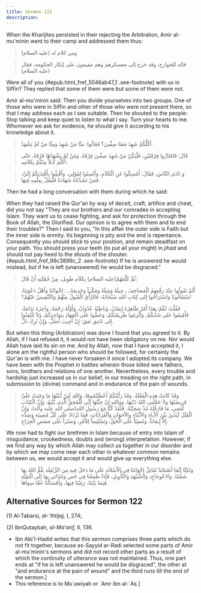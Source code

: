 ```yaml
---
title: Sermon 122
description: 
---
```


When the Kharijites persisted in their rejecting the Arbitration, Amir
al-mu\'minin went to their camp and addressed them thus:

> ومن كلام له (عليه السلام)

> قاله للخوارج، وقد خرج إلى معسكرهم وهم مقيمون على إنكار الحكومة، فقال
> (عليه السلام)

Were all of you {#epub.html_fref_5046ab47_1
.see-footnote} with us in Siffin? They replied that some of them were
but some of them were not.

Amir al-mu\'minin said: Then you divide yourselves into two groups. One
of those who were in Siffin and other of those who were not present
there, so that I may address each as I see suitable. Then he shouted to
the people: Stop talking and keep quiet to listen to what I say. Turn
your hearts to me. Whomever we ask for evidence, he should give it
according to his knowledge about it.

> أَكُلُّكُمْ شَهِدَ مَعَنَا صِفِّينَ؟ فَقَالُوا: مِنَّا مَنْ شَهِدَ وَمِنَّا مَنْ لَمْ يَشْهَدْ.

> قَالَ: فَامْتَازُوا فِرْقَتَيْنِ، فَلْيَكُنْ مَنْ شَهِدَ صِفِّينَ فِرْقَةً، وَمَنْ لَمْ يَشْهَدْهَا فَرْقَةً، حَتَّى
> أُكَلِّمَ كُـلاًّ مِنْكُمْ بِكَلاَمِهِ.

> وَ نَادَى النَّاسَ، فَقَالَ: أَمْسِكُوا عَنِ الْكَلاَمِ، وَأَنْصِتُوا لِقَوْلِي، وَأَقْبِلُوا بِأَفْئِدَتِكُمْ
> إِلَيَّ، فَمَنْ نَشَدْنَاهُ شَهَادَةً فَلْيَقُلْ بِعِلْمِهِ فِيهَا.

Then he had a long conversation with them during which he said:

When they had raised the Qur\'an by way of deceit, craft, artifice and
cheat, did you not say \"They are our brothers and our comrades in
accepting Islam. They want us to cease fighting, and ask for protection
through the Book of Allah, the Glorified. Our opinion is to agree with
them and to end their troubles?\" Then I said to you, \"In this affair
the outer side is Faith but the inner side is enmity. Its beginning is
pity and the end is repentance. Consequently you should stick to your
position, and remain steadfast on your path. You should press your teeth
(to put all your might) in *jihad* and should not pay heed to the shouts
of the shouter.{#epub.html_fref_99c3899c_2
.see-footnote} If he is answered he would mislead, but if he is left
(unanswered) he would be disgraced.\"

> ثُمَّ كَلَّمَهُمْ(عليه السلام) بِكَلاَم طَوِيل، مِنْ جُمْلَتِهِ أَنْ قَالَ:

> أَلَمْ تَقُولُوا عِنْدَ رَفْعِهِمُ الْمَصَاحِفَ ـ حِيلَةً وَغِيلَةً وَمَكْراً وَخَدِيعَةً ـ : إِخْوانُنَا
> وَأَهْلُ دَعْوَتِنَا، اسْتَقَالُونَا وَاسْتَرَاحُوا إِلى كِتَابِ اللهِ سُبْحَانَهُ، فَالرَّأْيُ الْقَبُولُ
> مِنْهُمْ وَالتَّنْفِيسُ عَنْهُمْ؟

> فَقُلْتُ لَكُمْ: هذَا أَمْرٌ ظَاهِرُهُ إِيمَانٌ، وَبَاطِنُهُ عُدْوَانٌ، وَأَوَّلُهُ رَحْمَةٌ، وَآخِرُهُ نَدَامَةٌ،
> فَأَقِيمُوا عَلى شَأْنِكُمْ، وَالْزمُوا طَرِيقَتَكُمْ، وَعَضُّوا عَلَى الْجِهَادِ بِنَوَاجِذِكُمْ، وَلاَ
> تَلْتَفِتُوا إِلى نَاعِق نَعَقَ: إِنْ أُجِيبَ أَضَلَّ، وَإِنْ تُرِكَ ذَلَّ.

But when this thing (Arbitration) was done I found that you agreed to
it. By Allah, if I had refused it, it would not have been obligatory on
me. Nor would Allah have laid its sin on me. And by Allah, now that I
have accepted it, I alone am the rightful person who should be followed,
for certainly the Qur\'an is with me. I have never forsaken it since I
adopted its company. We have been with the Prophet in battles wherein
those killed were fathers, sons, brothers and relations of one another.
Nevertheless, every trouble and hardship just increased us in our
belief, in our treading on the right path, in submission to (divine)
command and in endurance of the pain of wounds.

> وَقَدْ كَانَتْ هذِهِ الْفَعْلَةُ، وَقَدْ رَأَيْتُكُمْ أَعْطَيْتُمُوهَا، وَاللهِ لَئِنْ أَبَيْتُهَا مَا وَجَبَتْ
> عَلَيَّ فَرِيضَتُهَا وَلاَ حَمَّلَنِي اللهُ ذَنْبَهَا، وَوَاللهِ إِنْ جِئْتُهَا إِنِّي لَلْمُحِقُّ الَّذِي يُتَّبَعُ،
> وَإِنَّ الْكِتَابَ لَمَعِي، مَا فَارَقْتُهُ مُذْ صَحِبْتُهُ. فَلَقَدْ كُنَّا مَعَ رَسُولِ اللهِ(صلى الله
> عليه وآله)، وَإِنَّ الْقَتْلَ لَيَدُورُ بَيْنَ الاْباءِ وَالاْبْنَاءِ وِالاْخوَانِ وَالْقَرَابَاتِ،
> فَمَا نَزْدَادُ عَلَى كُلِّ مُصِيبَة وَشِدَّة إِلاَّ إِيمَاناً، وَمُضِيّاً عَلَى الْحَقِّ، وَتَسْلِيماً لِلاْمْرِ،
> وَصَبْراً عَلَى مَضَضِ الْجِرَاحِ.

We now had to fight our brethren in Islam because of entry into Islam of
misguidance, crookedness, doubts and (wrong) interpretation. However, if
we find any way by which Allah may collect us together in our disorder
and by which we may come near each other in whatever common remains
between us, we would accept it and would give up everything else.

> وَلكِنَّا إِنَّمَا أَصْبَحْنَا نُقَاتِلُ إِخْوَانَنَا فِي الاْسْلاَمِ عَلَى مَا دَخَلَ فِيهِ مِنَ الزَّيْغِلَة
> يَلُمُّ اللهُ بِهَا شَعَثَنَا، وَالاعْوِجَاجِ، وَالشُّبْهَةِ وَالتَّأْوِيلِ، فَإِذَا طَمِعْنَا فِي خَص
> وَنَتَدَانَى بِهَا إِلَى الْبَقِيَّةِ فِيَما بَيْنَنَا، رَغِبْنَا فِيهَا، وَأَمْسَكْنَا عَمَّا سِوَاهَا.

## Alternative Sources for Sermon 122

\(1\) Al-Tabarsi, *al-\'Ihtijaj,* I, 274;

\(2\) IbnQutaybah, *al-Ma'arif,* II, 136.

-  Ibn Abi\'l-Hadid
    writes that this sermon comprises three parts which do not fit
    together, because as-Sayyid ar-Radi selected some parts of Amir
    al-mu\'minin\'s sermons and did not record other parts as a result
    of which the continuity of utterance was not maintained. Thus, one
    part ends at \"if he is left unanswered he would be disgraced\", the
    other at \"and endurance at the pain of wound\" and the third runs
    till the end of the sermon.]
-  This reference is
    to Mu\`awiyah or \`Amr ibn al-\`As.]